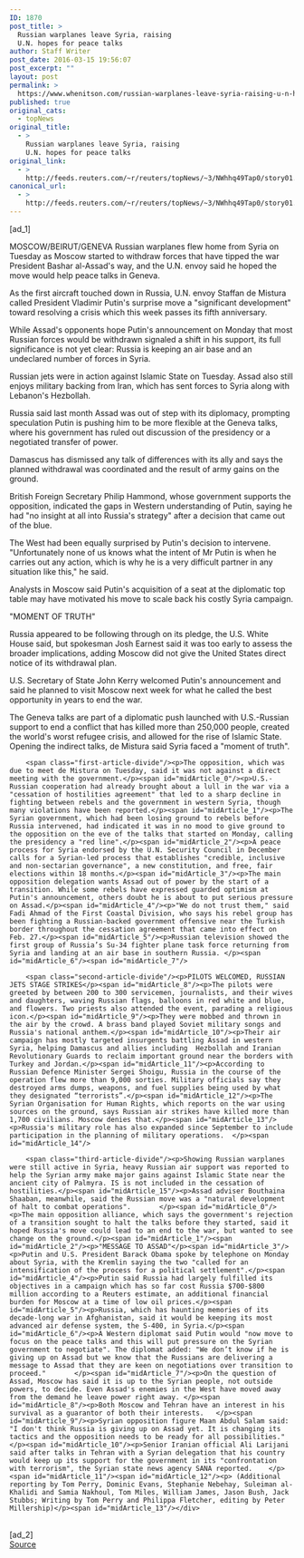 ```yaml
---
ID: 1870
post_title: >
  Russian warplanes leave Syria, raising
  U.N. hopes for peace talks
author: Staff Writer
post_date: 2016-03-15 19:56:07
post_excerpt: ""
layout: post
permalink: >
  https://www.whenitson.com/russian-warplanes-leave-syria-raising-u-n-hopes-for-peace-talks/
published: true
original_cats:
  - topNews
original_title:
  - >
    Russian warplanes leave Syria, raising
    U.N. hopes for peace talks
original_link:
  - >
    http://feeds.reuters.com/~r/reuters/topNews/~3/NWhhq49Tap0/story01.htm
canonical_url:
  - >
    http://feeds.reuters.com/~r/reuters/topNews/~3/NWhhq49Tap0/story01.htm
---
```

 [ad_1]
<br><div id="articleText">
<span id="midArticle_start"/>

<span id="midArticle_0"/><span class="focusParagraph" readability="5"><p><span class="articleLocation">MOSCOW/BEIRUT/GENEVA</span> Russian warplanes flew home from Syria on Tuesday as Moscow started to withdraw forces that have tipped the war President Bashar al-Assad's way, and the U.N. envoy said he hoped the move would help peace talks in Geneva.</p></span><span id="midArticle_1"/><p>As the first aircraft touched down in Russia, U.N. envoy Staffan de Mistura called President Vladimir Putin's surprise move a "significant development" toward resolving a crisis which this week passes its fifth anniversary.</p><span id="midArticle_2"/><p>While Assad's opponents hope Putin's announcement on Monday that most Russian forces would be withdrawn signaled a shift in his support, its full significance is not yet clear: Russia is keeping an air base and an undeclared number of forces in Syria. </p><span id="midArticle_3"/><p>Russian jets were in action against Islamic State on Tuesday. Assad also still enjoys military backing from Iran, which has sent forces to Syria along with Lebanon's Hezbollah.</p><span id="midArticle_4"/><p>Russia said last month Assad was out of step with its diplomacy, prompting speculation Putin is pushing him to be more flexible at the Geneva talks, where his government has ruled out discussion of the presidency or a negotiated transfer of power.</p><span id="midArticle_5"/><p>Damascus has dismissed any talk of differences with its ally and says the planned withdrawal was coordinated and the result of army gains on the ground.</p><span id="midArticle_6"/><p>British Foreign Secretary Philip Hammond, whose government supports the opposition, indicated the gaps in Western understanding of Putin, saying he had "no insight at all into Russia's strategy" after a decision that came out of the blue. </p><span id="midArticle_7"/><p>The West had been equally surprised by Putin's decision to intervene. "Unfortunately none of us knows what the intent of Mr Putin is when he carries out any action, which is why he is a very difficult partner in any situation like this," he said.</p><span id="midArticle_8"/><p>Analysts in Moscow said Putin's acquisition of a seat at the diplomatic top table may have motivated his move to scale back his costly Syria campaign.</p><span id="midArticle_9"/><span id="midArticle_10"/><span id="midArticle_11"/><p>"MOMENT OF TRUTH"</p><span id="midArticle_12"/><p>Russia appeared to be following through on its pledge, the U.S. White House said, but spokesman Josh Earnest said it was too early to assess the broader implications, adding Moscow did not give the United States direct notice of its withdrawal plan.</p><span id="midArticle_13"/><p>U.S. Secretary of State John Kerry welcomed Putin's announcement and said he planned to visit Moscow next week for what he called the best opportunity in years to end the war.</p><span id="midArticle_14"/><p>The Geneva talks are part of a diplomatic push launched with U.S.-Russian support to end a conflict that has killed more than 250,000 people, created the world's worst refugee crisis, and allowed for the rise of Islamic State. Opening the indirect talks, de Mistura said Syria faced a "moment of truth".</p><span id="midArticle_15"/>
        
        <span class="first-article-divide"/><p>The opposition, which was due to meet de Mistura on Tuesday, said it was not against a direct meeting with the government.</p><span id="midArticle_0"/><p>U.S.-Russian cooperation had already brought about a lull in the war via a "cessation of hostilities agreement" that led to a sharp decline in fighting between rebels and the government in western Syria, though many violations have been reported.</p><span id="midArticle_1"/><p>The Syrian government, which had been losing ground to rebels before Russia intervened, had indicated it was in no mood to give ground to the opposition on the eve of the talks that started on Monday, calling the presidency a "red line".</p><span id="midArticle_2"/><p>A peace process for Syria endorsed by the U.N. Security Council in December calls for a Syrian-led process that establishes "credible, inclusive and non-sectarian governance", a new constitution, and free, fair elections within 18 months.</p><span id="midArticle_3"/><p>The main opposition delegation wants Assad out of power by the start of a transition. While some rebels have expressed guarded optimism at Putin's announcement, others doubt he is about to put serious pressure on Assad.</p><span id="midArticle_4"/><p>"We do not trust them," said Fadi Ahmad of the First Coastal Division, who says his rebel group has been fighting a Russian-backed government offensive near the Turkish border throughout the cessation agreement that came into effect on Feb. 27.</p><span id="midArticle_5"/><p>Russian television showed the first group of Russia’s Su-34 fighter plane task force returning from Syria and landing at an air base in southern Russia. </p><span id="midArticle_6"/><span id="midArticle_7"/>
        
        <span class="second-article-divide"/><p>PILOTS WELCOMED, RUSSIAN JETS STAGE STRIKES</p><span id="midArticle_8"/><p>The pilots were greeted by between 200 to 300 servicemen, journalists, and their wives and daughters, waving Russian flags, balloons in red white and blue, and flowers. Two priests also attended the event, parading a religious icon.</p><span id="midArticle_9"/><p>They were mobbed and thrown in the air by the crowd. A brass band played Soviet military songs and Russia's national anthem.</p><span id="midArticle_10"/><p>Their air campaign has mostly targeted insurgents battling Assad in western Syria, helping Damascus and allies including  Hezbollah and Iranian Revolutionary Guards to reclaim important ground near the borders with Turkey and Jordan.</p><span id="midArticle_11"/><p>According to Russian Defence Minister Sergei Shoigu, Russia in the course of the operation flew more than 9,000 sorties. Military officials say they destroyed arms dumps, weapons, and fuel supplies being used by what they designated “terrorists”.</p><span id="midArticle_12"/><p>The Syrian Organisation for Human Rights, which reports on the war using sources on the ground, says Russian air strikes have killed more than 1,700 civilians. Moscow denies that.</p><span id="midArticle_13"/><p>Russia's military role has also expanded since September to include participation in the planning of military operations.  </p><span id="midArticle_14"/>
        
        <span class="third-article-divide"/><p>Showing Russian warplanes were still active in Syria, heavy Russian air support was reported to help the Syrian army make major gains against Islamic State near the ancient city of Palmyra. IS is not included in the cessation of hostilities.</p><span id="midArticle_15"/><p>Assad adviser Bouthaina Shaaban, meanwhile, said the Russian move was a "natural development of halt to combat operations".       </p><span id="midArticle_0"/><p>The main opposition alliance, which says the government's rejection of a transition sought to halt the talks before they started, said it hoped Russia's move could lead to an end to the war, but wanted to see change on the ground.</p><span id="midArticle_1"/><span id="midArticle_2"/><p>"MESSAGE TO ASSAD"</p><span id="midArticle_3"/><p>Putin and U.S. President Barack Obama spoke by telephone on Monday about Syria, with the Kremlin saying the two "called for an intensification of the process for a political settlement".</p><span id="midArticle_4"/><p>Putin said Russia had largely fulfilled its objectives in a campaign which has so far cost Russia $700-$800 million according to a Reuters estimate, an additional financial burden for Moscow at a time of low oil prices.</p><span id="midArticle_5"/><p>Russia, which has haunting memories of its decade-long war in Afghanistan, said it would be keeping its most advanced air defense system, the S-400, in Syria.</p><span id="midArticle_6"/><p>A Western diplomat said Putin would "now move to focus on the peace talks and this will put pressure on the Syrian government to negotiate". The diplomat added: "We don’t know if he is giving up on Assad but we know that the Russians are delivering a message to Assad that they are keen on negotiations over transition to proceed."       </p><span id="midArticle_7"/><p>On the question of Assad, Moscow has said it is up to the Syrian people, not outside powers, to decide. Even Assad's enemies in the West have moved away from the demand he leave power right away. </p><span id="midArticle_8"/><p>Both Moscow and Tehran have an interest in his survival as a guarantor of both their interests.   </p><span id="midArticle_9"/><p>Syrian opposition figure Maan Abdul Salam said: "I don't think Russia is giving up on Assad yet. It is changing its tactics and the opposition needs to be ready for all possibilities."</p><span id="midArticle_10"/><p>Senior Iranian official Ali Larijani said after talks in Tehran with a Syrian delegation that his country would keep up its support for the government in its "confrontation with terrorism", the Syrian state news agency SANA reported.    </p><span id="midArticle_11"/><span id="midArticle_12"/><p> (Additional reporting by Tom Perry, Dominic Evans, Stephanie Nebehay, Suleiman al-Khalidi and Samia Nakhoul, Tom Miles, William James, Jason Bush, Jack Stubbs; Writing by Tom Perry and Philippa Fletcher, editing by Peter Millership)</p><span id="midArticle_13"/></div>
<br>[ad_2]
<br><a href="http://feeds.reuters.com/~r/reuters/topNews/~3/NWhhq49Tap0/story01.htm">Source </a>